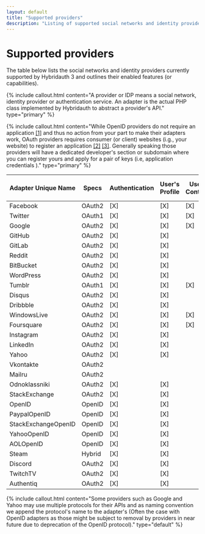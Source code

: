 ```yaml
---
layout: default
title: "Supported providers"
description: "Listing of supported social networks and identity providers and their enabled features."
---
```


Supported providers
===================

The table below lists the social networks and identity providers currently supported by Hybridauth 3 and outlines their enabled features (or capabilities).

{% include callout.html content="A provider or IDP means a social network, identity provider or authentication service. An adapter is the actual PHP class implemented by Hybridauth to abstract a provider's API." type="primary" %} 

{% include callout.html content="While OpenID providers do not require an application [[1]](http://openid.net/specs/openid-connect-core-1_0.html#Overview) and thus no action from your part to make their adapters work, OAuth providers requires consumer (or client) websites (i.g., your website) to register an application [[2]](http://tools.ietf.org/html/rfc5849#page-3) [[3]](http://tools.ietf.org/html/rfc6749#section-2). Generally speaking those providers will have a dedicated developer's section or subdomain where you can register yours and apply for a pair of keys (i.e, application credentials )." type="primary" %} 

Adapter Unique Name | Specs   | Authentication | User's Profile | User's Contacts | User's Status  | User's Activity Stream
------------------- | ------- | -------------- | -------------- | --------------- | -------------- | ----------------------
Facebook            | OAuth2  | [X]            | [X]            | [X]             | [X]            | [X]                  
Twitter             | OAuth1  | [X]            | [X]            | [X]             | [X]            | [X]                  
Google              | OAuth2  | [X]            | [X]            | [X]             |                |                      
GitHub              | OAuth2  | [X]            | [X]            |                 |                |                      
GitLab              | OAuth2  | [X]            | [X]            |                 |                |                      
Reddit              | OAuth2  | [X]            | [X]            |                 |                |                      
BitBucket           | OAuth2  | [X]            | [X]            |                 |                |                      
WordPress           | OAuth2  | [X]            | [X]            |                 |                |                      
Tumblr              | OAuth1  | [X]            | [X]            | [X]             |                |                      
Disqus              | OAuth2  | [X]            | [X]            |                 |                |                      
Dribbble            | OAuth2  | [X]            | [X]            |                 |                |                      
WindowsLive         | OAuth2  | [X]            | [X]            | [X]             |                |                      
Foursquare          | OAuth2  | [X]            | [X]            | [X]             |                |                      
Instagram           | OAuth2  | [X]            | [X]            |                 |                |                      
LinkedIn            | OAuth2  | [X]            | [X]            |                 |                |                      
Yahoo               | OAuth2  | [X]            | [X]            |                 |                |                      
Vkontakte           | OAuth2  |                |                |                 |                |                      
Mailru              | OAuth2  |                |                |                 |                |                      
Odnoklassniki       | OAuth2  | [X]            | [X]            |                 |                |                      
StackExchange       | OAuth2  | [X]            | [X]            |                 |                |                      
OpenID              | OpenID  | [X]            | [X]            |                 |                |                      
PaypalOpenID        | OpenID  | [X]            | [X]            |                 |                |                      
StackExchangeOpenID | OpenID  | [X]            | [X]            |                 |                |                      
YahooOpenID         | OpenID  | [X]            | [X]            |                 |                |                      
AOLOpenID           | OpenID  | [X]            | [X]            |                 |                |                      
Steam               | Hybrid  | [X]            | [X]            |                 |                |                      
Discord             | OAuth2  | [X]            | [X]            |                 |                |                      
TwitchTV            | OAuth2  | [X]            | [X]            |                 |                |                      
Authentiq           | OAuth2  | [X]            | [X]            |                 |                |                      

{% include callout.html content="Some providers such as Google and Yahoo may use multiple protocols for their APIs and as naming convention we append the protocol's name to the adapter's (Often the case with OpenID adapters as those might be subject to removal by providers in near future due to deprecation of the OpenID protocol)." type="default" %} 

<script>
$(function () {
  $("td:contains('[X]')").each(function() {
    var replaced = $(this).html().replace(/\[X\]/g, '<i class="fa fa-check-square fa-2"></i>');
    $(this).html(replaced);
  });
});
</script>
